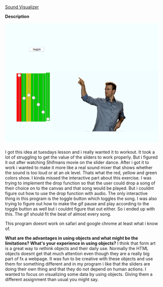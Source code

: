 [Sound Visualizer](https://djhest.github.io/Mini_ex/Mini_ex7/index.html)

**Description**

![Screenshot](https://github.com/djhest/Mini_ex/blob/gh-pages/Mini_ex%207/screenshot.png)

I got this idea at tuesdays lesson and i really wanted it to workout. It took a lot of struggling to get the value of the sliders to work properly. But i figured it out after watching Shifmans movie on the slider dance. After i got it to work i wanted to make it more like a real sound mixer that shows whether the sound is too loud or at an ok level. Thats what the red, yellow and green colors show. I kinda missed the interactive part about this exercise. I was trying to implement the drop function so that the user could drop a song of their choice on to the canvas and that song would be played. But i couldnt figure out how to use the drop function with audio. The only interactive thing in this program is the toggle button which toggles the song. I was also trying to figure out how to make the gif pause and play according to the toggle button as well but i couldnt figure that out either. So i ended up with this. The gif should fit the beat of almost every song. 

This program doesnt work on safari and google chrome at least what i know of. 

**What are the advantages in using objects and what might be the limitations? What's your experience in using objects?**
I think that form art is a great way to rethink objects and their daily use. Normally the HTML objects doesnt get that much attention even though they are a really big part of fx a webpage. It was fun to be creative with these objects and use them for something different and in my program i like that the sliders are doing their own thing and that they do not depend on human actions. I wanted to focus on visualizing some data by using objects. Giving them a different assignment than usual you might say. 


